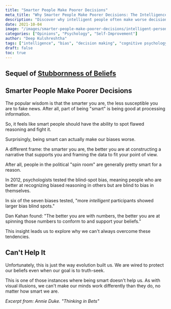 ```yaml
---
title: "Smarter People Make Poorer Decisions"
meta_title: "Why Smarter People Make Poorer Decisions: The Intelligence Bias Paradox | Psychology"
description: "Discover why intelligent people often make worse decisions due to bias blind spots. Learn how high IQ can actually amplify cognitive biases and motivated reasoning."
date: 2021-10-04
image: "/images/smarter-people-make-poorer-decisions/intelligent-person-thinking.jpg"
categories: ["Opinions", "Psychology", "Self-Improvement"]
author: "Deep Kulshreshtha"
tags: ["intelligence", "bias", "decision making", "cognitive psychology"]
draft: false
toc: true
---
```


## Sequel of [Stubbornness of Beliefs](https://techwiddeep.com/the-stubbornness-of-beliefs/)

## Smarter People Make Poorer Decisions

The popular wisdom is that the smarter you are, the less susceptible you are to fake news. After all, part of being "smart" is being good at processing information.

So, it feels like smart people should have the ability to spot flawed reasoning and fight it.

Surprisingly, being smart can actually make our biases worse.

A different frame: the smarter you are, the better you are at constructing a narrative that supports you and framing the data to fit your point of view.

After all, people in the political "spin room" are generally pretty smart for a reason.

In 2012, psychologists tested the blind-spot bias, meaning people who are better at recognizing biased reasoning in others but are blind to bias in themselves.

In six of the seven biases tested, "more *intelligent* participants showed larger bias blind spots."

Dan Kahan found: "The better you are with numbers, the better you are at spinning those numbers to conform to and support your beliefs."

This insight leads us to explore why we can't always overcome these tendencies.

## Can't Help It

Unfortunately, this is just the way evolution built us. We are wired to protect our beliefs even when our goal is to truth-seek.

This is one of those instances where being smart doesn't help us. As with visual illusions, we can't make our minds work differently than they do, no matter how smart we are.

*Excerpt from: Annie Duke. "Thinking in Bets"*



